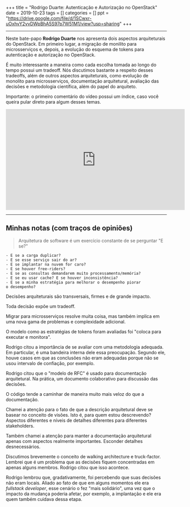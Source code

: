 +++
title = "Rodrigo Duarte: Autenticação e Autorização no OpenStack"
date = 2019-10-23
tags = []
categories = []
ppt = "https://drive.google.com/file/d/1SCwxr-uOxhvY2vvDWpBhA5S97p7W51M1/view?usp=sharing"
+++

***

Neste bate-papo **Rodrigo Duarte** nos apresenta dois aspectos arquiteturais do OpenStack. Em primeiro lugar, a migração de monilito para microsserviços e, depois, a evolução do esquema de tokens para autenticação e autorização no OpenStack. 

É muito interessante a maneira como cada escolha tomada ao longo do tempo possui um tradeoff. Nós discutimos bastante a respeito desses tradeoffs, além de outros aspectos arquiteturais, como evolução de monolito para microsserviços, documentação arquitetural, avaliação das decisões e metodologia científica, além do papel do arquiteto.

Importante: o primeiro comentário do vídeo possui um índice, caso você queira pular direto para algum desses temas.

<center>
<iframe width="560" height="315" src="https://www.youtube.com/embed/PuCSjWzWRuQ" frameborder="0" allow="accelerometer; autoplay; encrypted-media; gyroscope; picture-in-picture" allowfullscreen></iframe>
</center>

***

## Minhas notas (com traços de opiniões)

<blockquote> Arquitetura de software é um exercício constante de se perguntar "E se?" </blockquote>

	- E se a carga duplicar?
	- E se esse serviço sair do ar?
	- E se implantar na nuvem for caro?
	- E se houver free-riders?
	- E se as consultas demandarem muito processamento/memória?
	- E se eu usar cache? E se houver inconsistência?
	- E se a minha estratégia para melhorar o desempenho piorar 
	o desempenho?

Decisões arquiteturais são transversais, firmes e de grande impacto.

Toda decisão expõe um tradeoff.

Migrar para microsserviços resolve muita coisa, mas também implica em uma nova gama de problemas e complexidade adicional.

O modelo como as estratégias de tokens foram avaliadas foi "coloca para executar e monitora".

Rodrigo citou a importância de se avaliar com uma metodologia adequada. Em particular, é uma bandeira interna dele essa preocupação. Segundo ele, houve casos em que as conclusões não eram adequadas porque não se usou intervalo de confiação, por exemplo.

Rodrigo citou que o "modelo de RFC" é usado para documentação arquitetural. Na prática, um documento colaborativo para discussão das decisões.

O código tende a caminhar de maneira muito mais veloz do que a documentação.

Chamei a atenção para o fato de que a descrição arquitetural deve se basear no conceito de visões. Isto é, para quem estou descrevendo? Aspectos diferentes e níveis de detalhes diferentes para diferentes stakeholders.

Também chamei a atenção para manter a documentação arquitetural apenas com aspectos realmente importantes. Esconder detalhes desnecessários.

Discutimos brevemente o conceito de walking architecture e truck-factor. Lembrei que é um problema que as decisões fiquem concentradas em apenas alguns membros. Rodrigo citou que isso acontece.

Rodrigo lembrou que, gradativamente, foi percebendo que suas decisões não eram locais. Aliado ao fato de que em alguns momentos ele era *fullstack developer*, esse cenário o fez "mais solidário", uma vez que o impacto da mudança poderia afetar, por exemplo, a implantação e ele era quem também cuidava dessa etapa.












